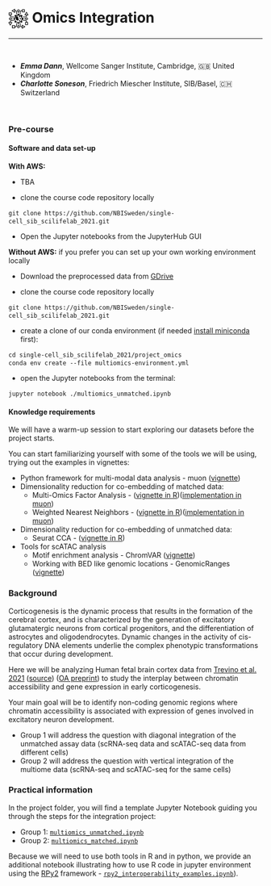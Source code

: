 # <img border="0" src="../logos/omics_integration.png" width="40" height="40" style="vertical-align:middle;"> Omics Integration
***

<br/>

- __*Emma Dann*__, Wellcome Sanger Institute, Cambridge, 🇬🇧 United Kingdom
- __*Charlotte Soneson*__, Friedrich Miescher Institute, SIB/Basel, 🇨🇭 Switzerland

<br/>

### Pre-course

#### Software and data set-up 

**With AWS:** 

- TBA

- clone the course code repository locally
```
git clone https://github.com/NBISweden/single-cell_sib_scilifelab_2021.git
```

- Open the Jupyter notebooks from the JupyterHub GUI

**Without AWS:** if you prefer you can set up your own working environment locally

- Download the preprocessed data from [GDrive](https://drive.google.com/drive/folders/1YjHfhxk2Z62pTEOTu27G-AgKqQawKEBT?usp=sharing) 

- clone the course code repository locally
```
git clone https://github.com/NBISweden/single-cell_sib_scilifelab_2021.git
```

- create a clone of our conda environment (if needed [install miniconda](https://conda.io/projects/conda/en/latest/user-guide/install/index.html) first):
```
cd single-cell_sib_scilifelab_2021/project_omics
conda env create --file multiomics-environment.yml
```

- open the Jupyter notebooks from the terminal:
```
jupyter notebook ./multiomics_unmatched.ipynb
```

#### Knowledge requirements

We will have a warm-up session to start exploring our datasets before the project starts. 

You can start familiarizing yourself with some of the tools we will be using, trying out the examples in vignettes:

* Python framework for multi-modal data analysis - muon ([vignette](https://muon-tutorials.readthedocs.io/en/latest/single-cell-rna-atac/index.html))
* Dimensionality reduction for co-embedding of matched data:
  * Multi-Omics Factor Analysis - ([vignette in R](https://raw.githack.com/bioFAM/MOFA2_tutorials/master/R_tutorials/10x_scRNA_scATAC.html))([implementation in muon](https://muon.readthedocs.io/en/latest/omics/multi.html#multi-omics-factor-analysis))
  * Weighted Nearest Neighbors - ([vignette in R](https://satijalab.org/seurat/articles/weighted_nearest_neighbor_analysis.html#wnn-analysis-of-10x-multiome-rna-atac-1))([implementation in muon](https://muon.readthedocs.io/en/latest/omics/multi.html#weighted-nearest-neighbours))
* Dimensionality reduction for co-embedding of unmatched data:
  * Seurat CCA - ([vignette in R](https://satijalab.org/seurat/articles/atacseq_integration_vignette.html))
* Tools for scATAC analysis
  * Motif enrichment analysis - ChromVAR ([vignette](https://greenleaflab.github.io/chromVAR/articles/Introduction.html))
  * Working with BED like genomic locations - GenomicRanges ([vignette](https://bioconductor.org/packages/release/bioc/vignettes/GenomicRanges/inst/doc/GenomicRangesIntroduction.html))  

### Background

Corticogenesis is the dynamic process that results in the formation of the cerebral cortex, and is characterized by the generation of excitatory glutamatergic neurons from cortical progenitors, and the differentiation of astrocytes and oligodendrocytes. Dynamic changes in the activity of cis-regulatory DNA elements underlie the complex phenotypic transformations that occur during development.

Here we will be analyzing Human fetal brain cortex data from [Trevino et al. 2021](https://www.sciencedirect.com/science/article/abs/pii/S0092867421009429) ([source](https://github.com/GreenleafLab/brainchromatin)) ([OA preprint](https://www.biorxiv.org/content/10.1101/2020.12.29.424636v2.full)) to study the interplay between chromatin accessibility and gene expression in early corticogenesis.

Your main goal will be to identify non-coding genomic regions where chromatin accessibility is associated with expression of genes involved in excitatory neuron development.

* Group 1 will address the question with diagonal integration of the unmatched assay data (scRNA-seq data and scATAC-seq data from different cells)
* Group 2 will address the question with vertical integration of the multiome data (scRNA-seq and scATAC-seq for the same cells)

### Practical information

In the project folder, you will find a template Jupyter Notebook guiding you through the steps for the integration project:

* Group 1: [`multiomics_unmatched.ipynb`](https://github.com/NBISweden/single-cell_sib_scilifelab_2021/blob/main/project_omics/multiomics_unmatched.ipynb)
* Group 2: [`multiomics_matched.ipynb`](https://github.com/NBISweden/single-cell_sib_scilifelab_2021/blob/main/project_omics/multiomics_matched.ipynb)

Because we will need to use both tools in R and in python, we provide an additional notebook illustrating how to use R code in jupyter environment using the [RPy2](https://rpy2.github.io/) framework - [`rpy2_interoperability_examples.ipynb`](https://github.com/NBISweden/single-cell_sib_scilifelab_2021/blob/main/project_omics/rpy2_interoperability_examples.ipynb)). 

<!-- 
### Milestone 1:

1.1.

1.2.

1.3.

1.4.

<br/>

### Milestone 2:

2.1.

2.2.

2.3.

2.4.

2.5.

<br/>

### Milestone 3:

3.1.

3.2.

3.3.

<br/>

### Milestone 4:

4.1.

4.2.

4.3.

4.4.

4.5.

<br/>

### Milestone 5:

5.1.

5.2.

5.3.

<br/>

### Milestone 6:

6.1.

6.2.

6.3.

<br/>

### Milestone 7:

7.1.

7.2.

7.3.

<br/>

### Milestone 8:

8.1.1.

8.1.2.

8.1.3.

8.1.4.

8.1.5.
 -->
